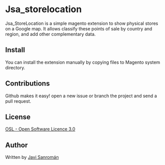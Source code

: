 Jsa_storelocation
=================

Jsa_StoreLocation is a simple magento extension to show physical stores on a Google map. It allows classify these points of sale by country and region, and add other complementary data.


## Install ##

You can install the extension manually by copying files to Magento system directory.


## Contributions ##

Github makes it easy! open a new issue or branch the project and send a pull request.


## License ##

[OSL - Open Software Licence 3.0](http://opensource.org/licenses/osl-3.0.php)


## Author ##

Written by [Javi Sanromán](https://github.com/javisanroman)
